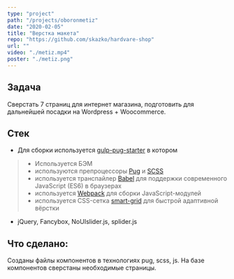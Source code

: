 ```yaml
---
type: "project"
path: "/projects/oboronmetiz"
date: "2020-02-05"
title: "Верстка макета"
repo: "https://github.com/skazko/hardvare-shop"
url: ""
video: "./metiz.mp4"
poster: "./metiz.png"
---
```


## Задача

Сверстать 7 страниц для интернет магазина, подготовить для дальнейшей посадки на Wordpress + Woocommerce.

## Стек

- Для сборки используется [gulp-pug-starter](https://github.com/andreyalexeich/gulp-pug-starter/) в котором

> - Используется БЭМ
> - используются препроцессоры [Pug](https://pugjs.org/) и [SCSS](https://sass-lang.com/)
> - используется транспайлер [Babel](https://babeljs.io/) для поддержки современного JavaScript (ES6) в браузерах
> - используется [Webpack](https://webpack.js.org/) для сборки JavaScript-модулей
> - используется CSS-сетка [smart-grid](https://github.com/dmitry-lavrik/smart-grid) для быстрой адаптивной вёрстки

- jQuery, Fancybox, NoUIslider.js, splider.js

## Что сделано:

Созданы файлы компонентов в технологиях pug, scss, js. На базе компонентов сверстаны необходимые страницы.
